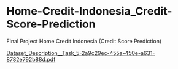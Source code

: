 # Home-Credit-Indonesia_Credit-Score-Prediction
Final Project Home Credit Indonesia (Credit Score Prediction)

[Dataset_Description__Task_5-2a9c29ec-455a-450e-a631-8782e792b88d.pdf](https://github.com/user-attachments/files/20234684/Dataset_Description__Task_5-2a9c29ec-455a-450e-a631-8782e792b88d.pdf)
